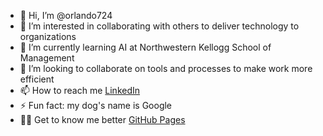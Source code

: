 - 👋 Hi, I’m @orlando724
- 👀 I’m interested in collaborating with others to deliver technology to organizations
- 🌱 I’m currently learning AI at Northwestern Kellogg School of Management
- 💞️ I’m looking to collaborate on tools and processes to make work more efficient
- 📫 How to reach me [LinkedIn](https://www.linkedin.com/in/oquesada/)
- ⚡ Fun fact: my dog's name is Google
- 💁‍♂️ Get to know me better [GitHub Pages](https://orlando724.github.io/orlando724/)

<!---
orlando724/orlando724 is a ✨ special ✨ repository because its `README.md` (this file) appears on your GitHub profile.
You can click the Preview link to take a look at your changes.
--->
